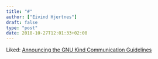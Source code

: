 ```yaml
---
title: "#"
author: ["Eivind Hjertnes"]
draft: false
type: "post"
date: 2018-10-27T12:01:33+02:00
---
```


Liked:
[Announcing
the GNU Kind Communication Guidelines](http://lists.gnu.org/archive/html/info-gnu/2018-10/msg00001.html)
